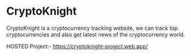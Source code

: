 # CryptoKnight
CryptoKnight is a cryptocurrency tracking website, we can track top cryptocurrencies and also get latest news of the cryptocurrency world.

HOSTED Project:- https://cryptoknight-project.web.app/
